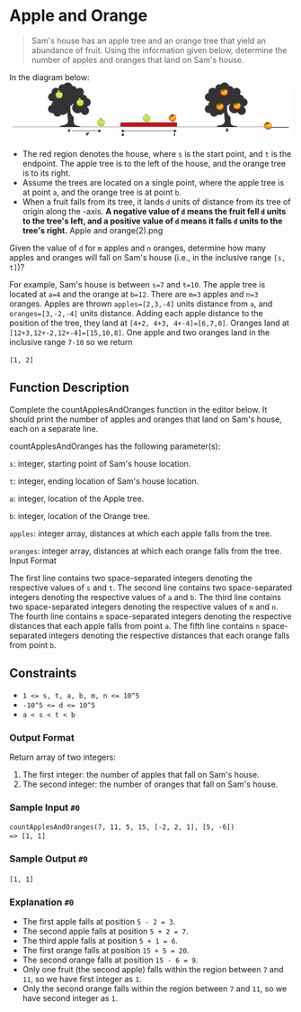 # Apple and Orange
> Sam's house has an apple tree and an orange tree 
> that yield an abundance of fruit. Using the information 
> given below, determine the number of apples and oranges 
> that land on Sam's house.

In the diagram below:
![Diagrame](image.png)
- The red region denotes the house, where `s` is the start point, and `t` is the endpoint. The apple tree is to the left of the house, and the orange tree is to its right.
- Assume the trees are located on a single point, where the apple tree is at point `a`, and the orange tree is at point `b`.
- When a fruit falls from its tree, it lands `d` units of distance from its tree of origin along the -axis. **A negative value of `d` means the fruit fell `d` units to the tree's left, and a positive value of `d` means it falls `d` units to the tree's right.**
Apple and orange(2).png

Given the value of `d` for `m` apples and `n` oranges, determine how many apples and oranges will fall on Sam's house (i.e., in the inclusive range `[s, t]`)?

For example, Sam's house is between `s=7` and `t=10`. The apple tree is located at `a=4` and the orange at `b=12`. There are `m=3` apples and `n=3` oranges. 
Apples are thrown `apples=[2,3,-4]` units distance from `a`, and `oranges=[3,-2,-4]` units distance. 
Adding each apple distance to the position of the tree, they land at `[4+2, 4+3, 4+-4]=[6,7,0]`.
Oranges land at `[12+3,12+-2,12+-4]=[15,10,8]`. One apple and two oranges land in the inclusive range `7-10` so we return

`[1, 2]`

## Function Description

Complete the countApplesAndOranges function in the editor below. It should print the number of apples and oranges that land on Sam's house, each on a separate line.

countApplesAndOranges has the following parameter(s):

`s`: integer, starting point of Sam's house location.

`t`: integer, ending location of Sam's house location.

`a`: integer, location of the Apple tree.

`b`: integer, location of the Orange tree.

`apples`: integer array, distances at which each apple falls from the tree.

`oranges`: integer array, distances at which each orange falls from the tree.
Input Format

The first line contains two space-separated integers denoting the respective values of `s` and `t`.
The second line contains two space-separated integers denoting the respective values of `a` and `b`.
The third line contains two space-separated integers denoting the respective values of `m` and `n`.
The fourth line contains `m` space-separated integers denoting the respective distances that each apple falls from point `a`.
The fifth line contains `n` space-separated integers denoting the respective distances that each orange falls from point `b`.

## Constraints
- `1 <= s, t, a, b, m, n <= 10^5`
- `-10^5 <= d <= 10^5`
- `a < s < t < b`
### Output Format

Return array of two integers:

1.  The first integer: the number of apples that fall on Sam's house.
2.  The second integer: the number of oranges that fall on Sam's house.
### Sample Input `#0`
```
countApplesAndOranges(7, 11, 5, 15, [-2, 2, 1], [5, -6])
=> [1, 1]
```
### Sample Output `#0`
`[1, 1]`
### Explanation `#0`

- The first apple falls at position `5 - 2 = 3`.
- The second apple falls at position  `5 + 2 = 7`.
- The third apple falls at position `5 + 1 = 6`.
- The first orange falls at position `15 + 5 = 20`.
- The second orange falls at position `15 - 6 = 9`.
- Only one fruit (the second apple) falls within the region between `7` and `11`, so we have first integer as `1`.
- Only the second orange falls within the region between `7` and `11`, so we have second integer as `1`.